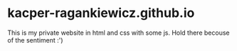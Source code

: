 # kacper-ragankiewicz.github.io

This is my private website in html and css with some js. Hold there becouse of the sentiment :')
